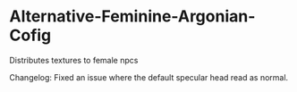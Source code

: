 # Alternative-Feminine-Argonian-Cofig
Distributes textures to female npcs


Changelog:
Fixed an issue where the default specular head read as normal.
